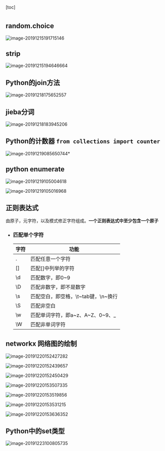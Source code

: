 [toc]



# 

## random.choice

![image-20191215191715146](C:\Users\Administrator\AppData\Roaming\Typora\typora-user-images\image-20191215191715146.png)

## strip

![image-20191215194646664](C:\Users\Administrator\AppData\Roaming\Typora\typora-user-images\image-20191215194646664.png)

## Python的join方法

![image-20191218175652557](C:\Users\Administrator\AppData\Roaming\Typora\typora-user-images\image-20191218175652557.png)

## jieba分词

![image-20191218183945206](C:\Users\Administrator\AppData\Roaming\Typora\typora-user-images\image-20191218183945206.png)

## Python的计数器  `from collections import counter`

![image-20191219085650744](C:\Users\Administrator\AppData\Roaming\Typora\typora-user-images\image-20191219085650744.png)* 

## python  enumerate

![image-20191219105004618](C:\Users\Administrator\AppData\Roaming\Typora\typora-user-images\image-20191219105004618.png)

![image-20191219105016968](C:\Users\Administrator\AppData\Roaming\Typora\typora-user-images\image-20191219105016968.png)

## 正则表达式

由原子，元字符，以及模式修正字符组成。**一个正则表达式中至少包含一个原子**

* ### 匹配单个字符

  | 字符 | 功能                                |
  | ---- | ----------------------------------- |
  | .    | 匹配任意一个字符                    |
  | []   | 匹配[]中列举的字符                  |
  | \d   | 匹配数字，即0~9                     |
  | \D   | 匹配非数字，即不是数字              |
  | \s   | 匹配空白，即空格，\t~tab键，\n~换行 |
  | \S   | 匹配非空白                          |
  | \w   | 匹配单词字符，即a~z、A~Z、0~9、_    |
  | \W   | 匹配非单词字符                      |

  

## networkx 网络图的绘制

![image-20191220152427282](C:\Users\Administrator\AppData\Roaming\Typora\typora-user-images\image-20191220152427282.png)

![image-20191220152439657](C:\Users\Administrator\AppData\Roaming\Typora\typora-user-images\image-20191220152439657.png)

![image-20191220152450429](C:\Users\Administrator\AppData\Roaming\Typora\typora-user-images\image-20191220152450429.png)

![image-20191220153507335](C:\Users\Administrator\AppData\Roaming\Typora\typora-user-images\image-20191220153507335.png)

![image-20191220153519856](C:\Users\Administrator\AppData\Roaming\Typora\typora-user-images\image-20191220153519856.png)

![image-20191220153531215](C:\Users\Administrator\AppData\Roaming\Typora\typora-user-images\image-20191220153531215.png)

![image-20191220153636352](C:\Users\Administrator\AppData\Roaming\Typora\typora-user-images\image-20191220153636352.png)







## Python中的set类型

![image-20191223100805735](C:\Users\Administrator\AppData\Roaming\Typora\typora-user-images\image-20191223100805735.png)






